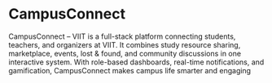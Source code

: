 # CampusConnect
CampusConnect – VIIT is a full-stack platform connecting students, teachers, and organizers at VIIT. It combines study resource sharing, marketplace, events, lost &amp; found, and community discussions in one interactive system. With role-based dashboards, real-time notifications, and gamification, CampusConnect makes campus life smarter and engaging
